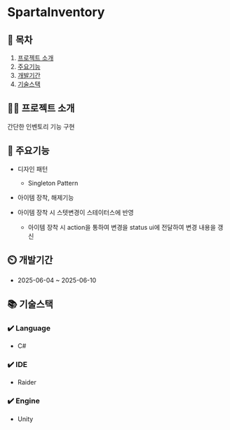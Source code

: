 # SpartaInventory

## 📖 목차
1. [프로젝트 소개](#프로젝트-소개)
2. [주요기능](#주요기능)
3. [개발기간](#개발기간)
4. [기술스택](#기술스택)

## 👨‍🏫 프로젝트 소개
간단한 인벤토리 기능 구현



## 💜 주요기능

- 디자인 패턴
  - Singleton Pattern

- 아이템 장착, 해제기능
- 아이템 장착 시 스텟변경이 스테이터스에 반영
  - 아이템 장착 시 action을 통하여 변경을 status ui에 전달하여 변경 내용을 갱신



## ⏲️ 개발기간
- 2025-06-04 ~ 2025-06-10

## 📚️ 기술스택

### ✔️ Language
- C#

### ✔️ IDE
- Raider
  
### ✔️ Engine
- Unity


